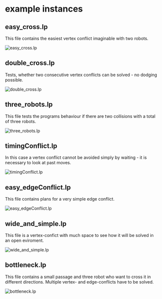 # example instances

## easy_cross.lp
This file contains the easiest vertex conflict imaginable with two robots.

![easy_cross.lp](../../images/easy_cross.png)

## double_cross.lp
Tests, whether two consecutive vertex conflicts can be solved - no dodging possible.

![double_cross.lp](../../images/double_cross.png)

## three_robots.lp
This file tests the programs behaviour if there are two collisions with a total of three robots.

![three_robots.lp](../../images/three_robots.png)

## timingConflict.lp
In this case a vertex conflict cannot be avoided simply by waiting - it is necessary to look at past moves.

![timingConflict.lp](../../images/timingConflict.png)

## easy_edgeConflict.lp
This file contains plans for a very simple edge conflict.

![easy_edgeConflict.lp](../../images/easy_edgeConflict.png)

## wide_and_simple.lp
This file is a vertex-confict with much space to see how it will be solved in an open eviroment.

![wide_and_simple.lp](../../images/wide_and_simple.png)

## bottleneck.lp
This file contains a small passage and three robot who want to cross it in different directions. Multiple vertex- and edge-conflicts have to be solved.

![bottleneck.lp](../../images/bottleneck.png)
